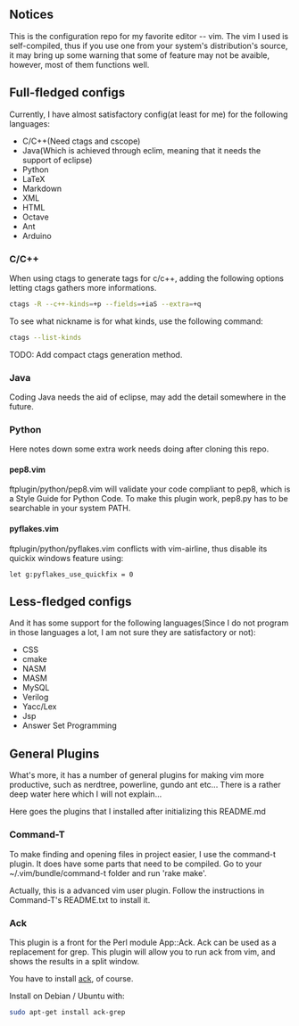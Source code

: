 ## Notices
This is the configuration repo for my favorite editor -- vim. The vim I used is
self-compiled, thus if you use one from your system's distribution's source, it
may bring up some warning that some of feature may not be avaible, however,
most of them functions well.

## Full-fledged configs
Currently, I have almost satisfactory config(at least for me) for the following
languages:

* C/C++(Need ctags and cscope)
* Java(Which is achieved through eclim, meaning that it needs the support of eclipse)
* Python
* LaTeX
* Markdown
* XML
* HTML
* Octave
* Ant
* Arduino

### C/C++
When using ctags to generate tags for c/c++, adding the following options letting
ctags gathers more informations.

```bash
ctags -R --c++-kinds=+p --fields=+iaS --extra=+q
```

To see what nickname is for what kinds, use the following command:

```bash
ctags --list-kinds
```

TODO: Add compact ctags generation method.

### Java
Coding Java needs the aid of eclipse, may add the detail somewhere in the
future.

### Python
Here notes down some extra work needs doing after cloning this repo.

#### pep8.vim
ftplugin/python/pep8.vim will validate your code compliant to pep8, which is a
Style Guide for Python Code. To make this plugin work, pep8.py has to be
searchable in your system PATH.

#### pyflakes.vim
ftplugin/python/pyflakes.vim conflicts with vim-airline, thus disable its
quickix windows feature using:
```vimL
let g:pyflakes_use_quickfix = 0
```

## Less-fledged configs
And it has some support for the following languages(Since I do not program in
those languages a lot, I am not sure they are satisfactory or not):

* CSS
* cmake
* NASM
* MASM
* MySQL
* Verilog
* Yacc/Lex
* Jsp
* Answer Set Programming

## General Plugins
What's more, it has a number of general plugins for making vim more productive,
such as nerdtree, powerline, gundo ant etc... There is a rather deep water
here which I will not explain...

Here goes the plugins that I installed after initializing this README.md

### Command-T
To make finding and opening files in project easier, I use the command-t
plugin. It does have some parts that need to be compiled. Go to your
~/.vim/bundle/command-t folder and run 'rake make'.

Actually, this is a advanced vim user plugin. Follow the instructions in
Command-T's README.txt to install it.

### Ack
This plugin is a front for the Perl module App::Ack.  Ack can be used as a
replacement for grep.  This plugin will allow you to run ack from vim, and
shows the results in a split window.

You have to install [ack](http://betterthangrep.com/), of course.

Install on Debian / Ubuntu with:
```bash
sudo apt-get install ack-grep
```
